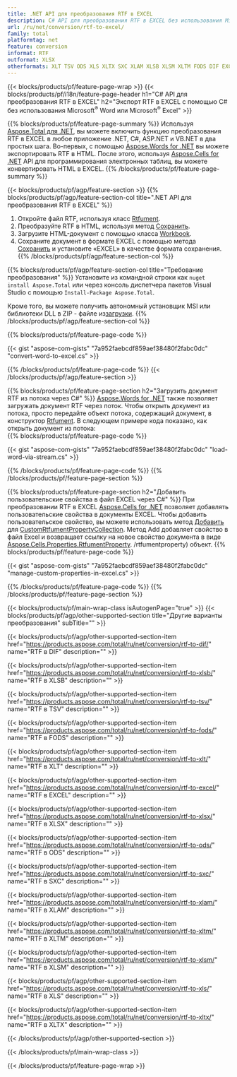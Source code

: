 ```yaml
---
title: .NET API для преобразования RTF в EXCEL
description: C# API для преобразования RTF в EXCEL без использования Microsoft Excel или Adobe Reader
url: /ru/net/conversion/rtf-to-excel/
family: total
platformtag: net
feature: conversion
informat: RTF
outformat: XLSX
otherformats: XLT TSV ODS XLS XLTX SXC XLAM XLSB XLSM XLTM FODS DIF EXCEL XLSX
---
```

{{< blocks/products/pf/feature-page-wrap >}}
{{< blocks/products/pf/i18n/feature-page-header h1="C# API для преобразования RTF в EXCEL" h2="Экспорт RTF в EXCEL с помощью C# без использования Microsoft<sup>&reg;</sup> Word или Microsoft<sup>&reg;</sup> Excel" >}}

{{% blocks/products/pf/feature-page-summary %}}
Используя [Aspose.Total для .NET](https://products.aspose.com/total/net/), вы можете включить функцию преобразования RTF в EXCEL в любое приложение .NET, C#, ASP.NET и VB.NET в два простых шага. Во-первых, с помощью [Aspose.Words for .NET](https://products.aspose.com/words/net/) вы можете экспортировать RTF в HTML. После этого, используя [Aspose.Cells for .NET](https://products.aspose.com/cells/net/) API для программирования электронных таблиц, вы можете конвертировать HTML в EXCEL.
{{% /blocks/products/pf/feature-page-summary  %}}

{{< blocks/products/pf/agp/feature-section >}}
{{% blocks/products/pf/agp/feature-section-col title=".NET API для преобразования RTF в EXCEL" %}}
1. Откройте файл RTF, используя класс [Rtfument](https://apireference.aspose.com/words/net/aspose.words/rtfument).
2. Преобразуйте RTF в HTML, используя метод [Сохранить](https://apireference.aspose.com/words/net/aspose.words.rtfument/save/methods/4).
3. Загрузите HTML-документ с помощью класса [Workbook](https://apireference.aspose.com/cells/net/aspose.cells/workbook).
4. Сохраните документ в формате EXCEL с помощью метода [Сохранить](https://apireference.aspose.com/cells/net/aspose.cells.workbook/save/methods/4) и установите «EXCEL» в качестве формата сохранения.
{{% /blocks/products/pf/agp/feature-section-col %}}

{{% blocks/products/pf/agp/feature-section-col title="Требование преобразования" %}}
Установите из командной строки как ```nuget install Aspose.Total``` или через консоль диспетчера пакетов Visual Studio с помощью ```Install-Package Aspose.Total```.

Кроме того, вы можете получить автономный установщик MSI или библиотеки DLL в ZIP - файле из[загрузки](https://downloads.aspose.com/total/net).
{{% /blocks/products/pf/agp/feature-section-col %}}

{{% blocks/products/pf/feature-page-code %}}

{{< gist "aspose-com-gists" "7a952faebcdf859aef38480f2fabc0dc" "convert-word-to-excel.cs" >}}


{{% /blocks/products/pf/feature-page-code %}}
{{< /blocks/products/pf/agp/feature-section >}}

{{% blocks/products/pf/feature-page-section  h2="Загрузить документ RTF из потока через С#" %}}
[Aspose.Words for .NET](https://products.aspose.com/words/net/) также позволяет загружать документ RTF через поток. Чтобы открыть документ из потока, просто передайте объект потока, содержащий документ, в конструктор [Rtfument](https://apireference.aspose.com/words/net/aspose.words/rtfument). В следующем примере кода показано, как открыть документ из потока:  
{{% blocks/products/pf/feature-page-code %}}

{{< gist "aspose-com-gists" "7a952faebcdf859aef38480f2fabc0dc" "load-word-via-stream.cs" >}}

{{% /blocks/products/pf/feature-page-code  %}}
{{% /blocks/products/pf/feature-page-section %}}

{{% blocks/products/pf/feature-page-section  h2="Добавить пользовательские свойства в файл EXCEL через С#" %}}
При преобразовании RTF в EXCEL [Aspose.Cells for .NET](https://products.aspose.com/cells/net/) позволяет добавлять пользовательские свойства в документы EXCEL. Чтобы добавить пользовательское свойство, вы можете использовать метод [Добавить](https://apireference.aspose.com/cells/net/aspose.cells.properties/customrtfumentpropertycollection/methods/add/index) для [CustomRtfumentPropertyCollection]( https://apireference.aspose.com/cells/net/aspose.cells.properties/customrtfumentpropertycollection). Метод Add добавляет свойство в файл Excel и возвращает ссылку на новое свойство документа в виде [Aspose.Cells.Properties.RtfumentProperty](https://apireference.aspose.com/cells/net/aspose.cells.properties). /rtfumentproperty) объект. 
{{% blocks/products/pf/feature-page-code %}}

{{< gist "aspose-com-gists" "7a952faebcdf859aef38480f2fabc0dc" "manage-custom-properties-in-excel.cs" >}}

{{% /blocks/products/pf/feature-page-code  %}}
{{% /blocks/products/pf/feature-page-section %}}

{{< blocks/products/pf/main-wrap-class isAutogenPage="true" >}}
{{< blocks/products/pf/agp/other-supported-section title="Другие варианты преобразования" subTitle="" >}}

{{< blocks/products/pf/agp/other-supported-section-item href="https://products.aspose.com/total/ru/net/conversion/rtf-to-dif/" name="RTF в DIF" description="" >}}

{{< blocks/products/pf/agp/other-supported-section-item href="https://products.aspose.com/total/ru/net/conversion/rtf-to-xlsb/" name="RTF в XLSB" description="" >}}

{{< blocks/products/pf/agp/other-supported-section-item href="https://products.aspose.com/total/ru/net/conversion/rtf-to-tsv/" name="RTF в TSV" description="" >}}

{{< blocks/products/pf/agp/other-supported-section-item href="https://products.aspose.com/total/ru/net/conversion/rtf-to-fods/" name="RTF в FODS" description="" >}}

{{< blocks/products/pf/agp/other-supported-section-item href="https://products.aspose.com/total/ru/net/conversion/rtf-to-xlt/" name="RTF в XLT" description="" >}}

{{< blocks/products/pf/agp/other-supported-section-item href="https://products.aspose.com/total/ru/net/conversion/rtf-to-excel/" name="RTF в EXCEL" description="" >}}

{{< blocks/products/pf/agp/other-supported-section-item href="https://products.aspose.com/total/ru/net/conversion/rtf-to-xlsx/" name="RTF в XLSX" description="" >}}

{{< blocks/products/pf/agp/other-supported-section-item href="https://products.aspose.com/total/ru/net/conversion/rtf-to-ods/" name="RTF в ODS" description="" >}}

{{< blocks/products/pf/agp/other-supported-section-item href="https://products.aspose.com/total/ru/net/conversion/rtf-to-sxc/" name="RTF в SXC" description="" >}}

{{< blocks/products/pf/agp/other-supported-section-item href="https://products.aspose.com/total/ru/net/conversion/rtf-to-xlam/" name="RTF в XLAM" description="" >}}

{{< blocks/products/pf/agp/other-supported-section-item href="https://products.aspose.com/total/ru/net/conversion/rtf-to-xltm/" name="RTF в XLTM" description="" >}}

{{< blocks/products/pf/agp/other-supported-section-item href="https://products.aspose.com/total/ru/net/conversion/rtf-to-xlsm/" name="RTF в XLSM" description="" >}}

{{< blocks/products/pf/agp/other-supported-section-item href="https://products.aspose.com/total/ru/net/conversion/rtf-to-xls/" name="RTF в XLS" description="" >}}

{{< blocks/products/pf/agp/other-supported-section-item href="https://products.aspose.com/total/ru/net/conversion/rtf-to-xltx/" name="RTF в XLTX" description="" >}}



{{< /blocks/products/pf/agp/other-supported-section >}}

{{< /blocks/products/pf/main-wrap-class >}}

{{< /blocks/products/pf/feature-page-wrap >}}